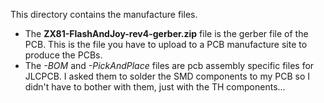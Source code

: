 This directory contains the manufacture files.

- The **ZX81-FlashAndJoy-rev4-gerber.zip** file is the gerber file of the PCB. This is the file you have to upload to a PCB manufacture site to produce the PCBs.
- The _-BOM_ and _-PickAndPlace_ files are pcb assembly specific files for JLCPCB. I asked them to solder the SMD components to my PCB so I didn't have to bother with them, just with the TH components...
